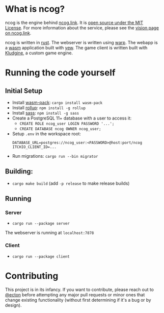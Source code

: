 # What is ncog?

ncog is the engine behind [ncog.link](https://ncog.link). It is [open source under the MIT License](/LICENSE). For more information about the service, please see the [vision page on ncog.link](https://ncog.link/about/vision).

ncog is written in [rust](https://rust-lang.org). The webserver is written using [warp](https://lib.rs/warp). The webapp is a [wasm](https://webassembly.org/) application built with [yew](https://yew.rs/). The game client is written built with [Kludgine](../kludgine), a custom game engine.

# Running the code yourself

## Initial Setup

- Install [wasm-pack](https://github.com/rustwasm/wasm-pack): `cargo install wasm-pack`
- Install [rollup](https://rollupjs.org/): `npm install -g rollup`
- Install [sass](https://sass-lang.com/): `npm install -g sass`
- Create a PostgreSQL 11+ database with a user to access it:
  - `CREATE ROLE ncog_user LOGIN PASSWORD '...';`
  - `CREATE DATABASE ncog OWNER ncog_user;`
- Setup `.env` in the workspace root:
  ```
  DATABASE_URL=postgres://ncog_user:<PASSWORD>@host:port/ncog
  ITCHIO_CLIENT_ID=...
  ```
- Run migrations: `cargo run --bin migrator`

## Building:

- `cargo make build` (add `-p release` to make release builds)

## Running

### Server

- `cargo run --package server`

The webserver is running at `localhost:7878`

### Client

- `cargo run --package client`

# Contributing

This project is in its infancy. If you want to contribute, please reach out to [@ecton](https://github.com/ecton) before attempting any major pull requests or minor ones that change existing functionality (without first determining if it's a bug or by design).
